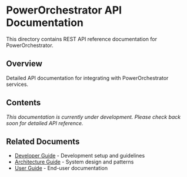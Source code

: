 # PowerOrchestrator API Documentation

This directory contains REST API reference documentation for PowerOrchestrator.

## Overview

Detailed API documentation for integrating with PowerOrchestrator services.

## Contents

*This documentation is currently under development. Please check back soon for detailed API reference.*

## Related Documents

- [Developer Guide](../developer-guide/) - Development setup and guidelines
- [Architecture Guide](../architecture/) - System design and patterns
- [User Guide](../user-guide/) - End-user documentation